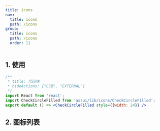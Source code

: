```yaml
---
title: icons
nav:
  title: icons
  path: /icons
group:
  title: icons
  path: /icons
  order: 11
---
```


## 1. 使用
```jsx
/**
 * title: 代码块
 * hideActions: ["CSB", "EXTERNAL"]
 */
import React from 'react';
import CheckCircleFilled from 'assui/lib/icons/CheckCircleFilled';
export default () => <CheckCircleFilled style={{width: 24}} />
```


## 2. 图标列表

<code inline=true hideActions='["CSB"]' src="./base.jsx" />

